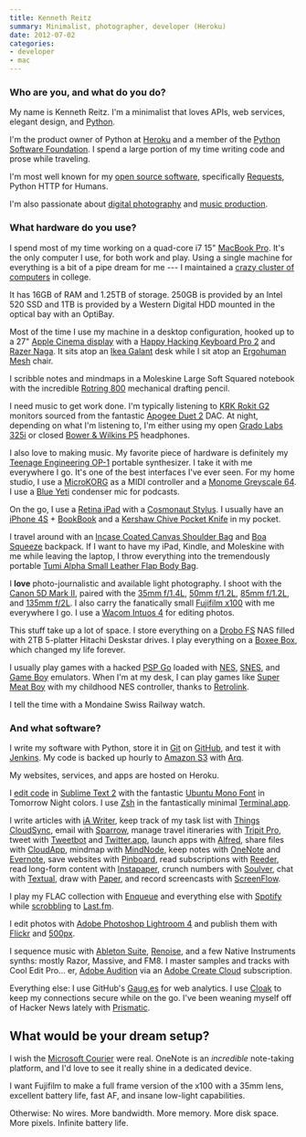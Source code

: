 ```yaml
---
title: Kenneth Reitz
summary: Minimalist, photographer, developer (Heroku)
date: 2012-07-02
categories:
- developer
- mac
---
```


### Who are you, and what do you do?

My name is Kenneth Reitz. I'm a minimalist that loves APIs, web services, elegant design, and [Python][].

I'm the product owner of Python at [Heroku][] and a member of the [Python Software Foundation](http://www.python.org/psf/ "The Python Software Foundation's site."). I spend a large portion of my time writing code and prose while traveling.

I'm most well known for my [open source software](https://github.com/kennethreitz/ "Kenneth's Github account."), specifically [Requests][], Python HTTP for Humans. 

I'm also passionate about [digital photography](http://500px.com/kennethreitz/ "Kenneth's 500px account.") and [music production](https://vimeo.com/44188595 "Kenneth's Monome video.").

### What hardware do you use?

I spend most of my time working on a quad-core i7 15" [MacBook Pro][macbook-pro]. It's the only computer I use, for both work and play. Using a single machine for everything is a bit of a pipe dream for me --- I maintained a [crazy cluster of computers](https://sphotos.xx.fbcdn.net/hphotos-snc7/5135_110310080131_1578213_n.jpg "A photo of Kenneth's older computers.") in college.

It has 16GB of RAM and 1.25TB of storage. 250GB is provided by an Intel 520 SSD and 1TB is provided by a Western Digital HDD mounted in the optical bay with an OptiBay.

Most of the time I use my machine in a desktop configuration, hooked up to a 27" [Apple Cinema display][cinema-display] with a [Happy Hacking Keyboard Pro 2][happy-hacking-keyboard] and [Razer Naga][naga]. It sits atop an [Ikea Galant][gallant] desk while I sit atop an [Ergohuman Mesh][me8erglo] chair.

I scribble notes and mindmaps in a Moleskine Large Soft Squared notebook with the incredible [Rotring 800][800] mechanical drafting pencil. 

I need music to get work done. I'm typically listening to [KRK Rokit G2][rokit-5] monitors sourced from the fantastic [Apogee Duet 2][duet-2] DAC. At night, depending on what I'm listening to, I'm either using my open [Grado Labs 325i][sr325is] or closed [Bower & Wilkins P5][p5.2] headphones.

I also love to making music. My favorite piece of hardware is definitely my [Teenage Engineering OP-1][op-1] portable synthesizer. I take it with me everywhere I go. It's one of the best interfaces I've ever seen. For my home studio, I use a [MicroKORG][] as a MIDI controller and a [Monome Greyscale 64][sixty-four]. I use a [Blue Yeti][yeti] condenser mic for podcasts.

On the go, I use a [Retina iPad][ipad-3] with a [Cosmonaut Stylus][cosmonaut]. I usually have an [iPhone 4S][iphone-4s] + [BookBook][] and a [Kershaw Chive Pocket Knife][ken-onion-chive] in my pocket. 

I travel around with an [Incase Coated Canvas Shoulder Bag][coated-canvas-shoulder-bag] and [Boa Squeeze][boa-squeeze] backpack. If I want to have my iPad, Kindle, and Moleskine with me while leaving the laptop, I throw everything into the tremendously portable [Tumi Alpha Small Leather Flap Body Bag][alpha-flap].

I **love**  photo-journalistic and available light photography. I shoot with the [Canon 5D Mark II][eos-5d-mark-ii], paired with the [35mm f/1.4L][ef-35mm-f1.4l-usm], [50mm f/1.2L][ef-50mm-f1.2l-usm], [85mm f/1.2L][ef-85mm-f1.2l-ii-usm], and [135mm f/2L][ef-135mm-f2l-usm]. I also carry the fanatically small [Fujifilm x100][finepix-x100] with me everywhere I go. I use a [Wacom Intuos 4][intuos] for editing photos.

This stuff take up a lot of space. I store everything on a [Drobo FS][drobo-fs] NAS filled with 2TB 5-platter Hitachi Deskstar drives. I play everything on a [Boxee Box][boxee-box], which changed my life forever.

I usually play games with a hacked [PSP Go][psp-go] loaded with [NES][], [SNES][], and [Game Boy][game-boy] emulators. When I'm at my desk, I can play games like [Super Meat Boy][super-meat-boy] with my childhood NES controller, thanks to [Retrolink][].

I tell the time with a Mondaine Swiss Railway watch.

### And what software?

I write my software with Python, store it in [Git][] on [GitHub][], and test it with [Jenkins][]. My code is backed up hourly to [Amazon S3][s3] with [Arq][]. 

My websites, services, and apps are hosted on Heroku.

I [edit code](http://kennethreitz.com/sublime-text-2-love.html "Kenneth's love letter to Sublime Text 2.") in [Sublime Text 2][sublime-text] with the fantastic [Ubuntu Mono Font][mono-regular] in Tomorrow Night colors. I use [Zsh][] in the fantastically minimal [Terminal.app][terminal].

I write articles with [iA Writer][ia-writer], keep track of my task list with [Things CloudSync][things], email with [Sparrow][], manage travel itineraries with [Tripit Pro][tripit], tweet with [Tweetbot][tweetbot-ios] and [Twitter.app][twitter-ios], launch apps with [Alfred][], share files with [CloudApp][], mindmap with [MindNode][mindnode-pro], keep notes with [OneNote][] and [Evernote][], save websites with [Pinboard][], read subscriptions with [Reeder][], read long-form content with [Instapaper][], crunch numbers with [Soulver][], chat with [Textual][], draw with [Paper][paper-ios], and record screencasts with [ScreenFlow][].

I play my FLAC collection with [Enqueue][enqueue] and everything else with [Spotify][] while [scrobbling](http://www.last.fm/user/drummer42 "Kenneth's Last.fm account.") to [Last.fm][].

I edit photos with [Adobe Photoshop Lightroom 4][lightroom] and publish them with [Flickr][] and [500px][].

I sequence music with [Ableton Suite][suite-8], [Renoise][], and a few Native Instruments synths: mostly Razor, Massive, and FM8. I master samples and tracks with Cool Edit Pro... er, [Adobe Audition][audition] via an [Adobe Create Cloud][creative-cloud] subscription. 

Everything else: I use GitHub's [Gaug.es][gaug.es] for web analytics. I use [Cloak][] to keep my connections secure while on the go. I've been weaning myself off of Hacker News lately with [Prismatic][].

## What would be your dream setup?

I wish the [Microsoft Courier](http://news.cnet.com/8301-10805_3-20128013-75/the-inside-story-of-how-microsoft-killed-its-courier-tablet/ "A CNet article on the Courier.") were real. OneNote is an *incredible* note-taking platform, and I'd love to see it really shine in a dedicated device.

I want Fujifilm to make a full frame version of the x100 with a 35mm lens, excellent battery life, fast AF, and insane low-light capabilities.

Otherwise: No wires. More bandwidth. More memory. More disk space. More pixels. Infinite battery life.

[500px]: https://500px.com/ "A photo sharing website."
[800]: https://www.amazon.com/rOtring-Retractable-Mechanical-Pencil-1854232/dp/B00AZWNS84 "A mechanical pencil."
[alfred]: https://www.alfredapp.com/ "A launcher app for the Mac."
[alpha-flap]: https://www.tumi.com.au/?productId=4210119 "A bag."
[arq]: https://www.arqbackup.com/ "S3-based backup for the Mac."
[audition]: https://creative.adobe.com/products/audition "An audio editing software suite."
[boa-squeeze]: https://www.booqbags.com/us/backpacks/boa-squeeze/BSQ-GFT "A laptop bag."
[bookbook]: https://www.twelvesouth.com/product/bookbook-for-macbook-pro "A laptop case that looks like a book."
[boxee-box]: http://en.wikipedia.org/wiki/Boxee#Boxee_Box_by_D-Link "A connected device for watching your media."
[cinema-display]: https://en.wikipedia.org/wiki/Apple_Cinema_Display "An LCD display."
[cloak]: https://www.getcloak.com/ "A VPN service for Macs."
[cloudapp]: https://www.getcloudapp.com/ "A cloud-based file sharing menubar app for Mac OS X."
[coated-canvas-shoulder-bag]: https://www.deadstock.ca/incase-shoulder-bag-coated-canvas-black.html "A bag."
[cosmonaut]: https://www.studioneat.com/products/cosmonaut "A wide-grip stylus."
[creative-cloud]: https://www.adobe.com/creativecloud.html "A subscription service for Adobe's creative suite."
[drobo-fs]: https://en.wikipedia.org/wiki/Drobo_FS#Drobo_FS "A network attached storage device."
[duet-2]: https://www.apogeedigital.com/products/duet-2 "An audio interface for the Mac."
[ef-135mm-f2l-usm]: http://web.archive.org/web/20150908021343/https://www.usa.canon.com/cusa/professional/products/lenses/ef_lens_lineup/lens_tele_pro/ef_135mm_f_2l_usm "A telephoto lens."
[ef-35mm-f1.4l-usm]: http://web.archive.org/web/20151029194718/http://www.usa.canon.com:80/cusa/consumer/products/cameras/ef_lens_lineup/ef_35mm_f_1_4l_usm "A wide angle lens for DSLRs."
[ef-50mm-f1.2l-usm]: http://usa.canon.com/cusa/consumer/products/cameras/ef_lens_lineup/ef_50mm_f_1_2l_usm "A standard and medium telephoto camera lens."
[ef-85mm-f1.2l-ii-usm]: http://web.archive.org/web/20151026021130/http://www.usa.canon.com:80/cusa/consumer/products/cameras/ef_lens_lineup/ef_85mm_f_1_2l_ii_usm "A medium telephoto lens."
[enqueue]: https://itunes.apple.com/us/app/enqueue/id493119959 "Music jukebox software for the Mac."
[eos-5d-mark-ii]: http://web.archive.org/web/20151104220940/http://www.usa.canon.com/cusa/support/consumer/eos_slr_camera_systems/eos_digital_slr_cameras/eos_5d_mark_ii "A 21 megapixel DSLR."
[evernote]: https://evernote.com/ "Online software for capturing notes."
[finepix-x100]: http://www.finepix-x100.com/ "A 12.3 megapixel digital camera."
[flickr]: https://www.flickr.com/ "A photo sharing website."
[gallant]: https://www.ikea.com/us/en/catalog/products/S79807274/ "A desk."
[game-boy]: https://en.wikipedia.org/wiki/Game_Boy "An 8-bit portable gaming device."
[gaug.es]: https://get.gaug.es/ "A web analytics service."
[git]: https://git-scm.com/ "A version control system."
[github]: https://github.com/ "A Git code repository service."
[happy-hacking-keyboard]: https://en.wikipedia.org/wiki/Happy_Hacking_Keyboard "A computer keyboard."
[heroku]: https://www.heroku.com/ "A service for running and deploying Ruby, Node.js, Clojure, Java, Python, and Scala apps."
[ia-writer]: https://ia.net/writer/updates/ia-writer-for-mac "A full-screen writing tool for the Mac."
[instapaper]: http://web.archive.org/web/20221226091924/https://www.instapaper.com/ "A web tool for saving pages to read later."
[intuos]: https://www.wacom.com/en-us/products/pen-tablets/intuos "A pen tablet."
[ipad-3]: https://www.apple.com/ipad/ "A tablet device with a retina display."
[iphone-4s]: https://en.wikipedia.org/wiki/IPhone_4S "A smartphone."
[jenkins]: https://jenkins-ci.org/ "A continuous integration server."
[ken-onion-chive]: https://www.kershaw-knives.net/Kershaw-Ken-Onion-Chive-KS1600.htm "A pocket knife."
[last.fm]: https://www.last.fm/ "An online radio/tool for tracking your listening habits."
[lightroom]: https://www.adobe.com/products/photoshop-lightroom.html "Photo management and editing software."
[macbook-pro]: https://www.apple.com/macbook-pro/ "A laptop."
[me8erglo]: http://ergohuman.com/ergohuman-chair-me8erglo-low-back-and-mesh/ "A chair."
[microkorg]: https://www.korg.com/us/products/synthesizers/microkorg/ "A synthesizer."
[mindnode-pro]: https://itunes.apple.com/app/mindnode-pro/id402398561 "Mac mind mapping software."
[mono-regular]: http://font.ubuntu.com/#charset-mono-regular "A font."
[naga]: http://store.razerzone.com/store/razerusa/en_US/pd/productID.169418900 "A gaming mouse."
[nes]: https://en.wikipedia.org/wiki/Nintendo_Entertainment_System "A video game console."
[onenote]: https://www.onenote.com/ "Synced notes software (part of Office)."
[op-1]: https://www.teenageengineering.com/products/op-1 "A unique synthesizer."
[p5.2]: http://www.bowers-wilkins.com/Headphones/Headphones/Headphones/P5.html "Nose-isolating headphones."
[paper-ios]: https://www.fiftythree.com/paper "A notebook/drawing app."
[pinboard]: http://pinboard.in/ "A bookmarking web service."
[prismatic]: https://en.wikipedia.org/wiki/Prismatic_(app) "A social news discovery service."
[psp-go]: http://us.playstation.com/psp/systems/pspgo.html "A portable gaming device."
[python]: https://www.python.org/ "An interpreted scripting language."
[reeder]: http://madeatgloria.com/brewery/silvio/reeder "A feed client for the Mac."
[renoise]: https://www.renoise.com/ "A digital audio workstation."
[requests]: http://docs.python-requests.org/en/latest/index.html "An HTTP library for Python."
[retrolink]: https://www.amazon.com/Retrolink-Nintendo-NES-Adapter-Entertainment-System/dp/B000PDOTXG "A USB adapter for NES controllers."
[rokit-5]: http://www.krksys.com/krk-studio-monitor-speakers/rokit/rokit-5.html "Studio monitors."
[s3]: https://aws.amazon.com/s3/ "Cloud-based Internet storage magic."
[screenflow]: http://www.telestream.net/screenflow/overview.htm "A screencasting studio for the Mac."
[sixty-four]: http://web.archive.org/web/20150315193244/http://monome.org/devices/ "A grid of hackable keypads."
[snes]: https://en.wikipedia.org/wiki/Super_Nintendo_Entertainment_System "A 16-bit video game console."
[soulver]: https://www.acqualia.com/soulver/ "A Mac application that's a cross between a spreadsheet and a calculator."
[sparrow]: http://www.gmail.com/intl/en/mail/help/sparrow.html "A mail client for the Mac with a funky UI."
[spotify]: https://www.spotify.com/us/ "A music streaming service."
[sr325is]: https://www.amazon.com/Grado-Prestige-Headphones-Discontinued-Manufacturer/dp/B000J1N3HW/ "Open ear headphones."
[sublime-text]: http://www.sublimetext.com/ "A coder's text editor."
[suite-8]: https://www.amazon.com/Ableton-Suite-Full-Version-Software/dp/B00207T6EC "Musical software studio."
[super-meat-boy]: http://supermeatboy.com/ "A game of love, rescue and meat."
[terminal]: https://en.wikipedia.org/wiki/Terminal_(OS_X) "A console application included with Mac OS X."
[textual]: https://www.codeux.com/textual/ "An IRC client for Mac OS X."
[things]: https://culturedcode.com/things/ "A task management application for the Mac."
[tripit]: https://www.tripit.com/ "A travel planning web service."
[tweetbot-ios]: https://tapbots.com/tweetbot/ "A Twitter client for iOS."
[twitter-ios]: https://itunes.apple.com/app/twitter/id333903271 "A Twitter client."
[yeti]: http://bluemic.com/yeti/ "A USB microphone."
[zsh]: http://www.zsh.org/ "An interactive shell and scripting language."
